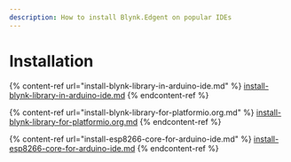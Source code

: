 ```yaml
---
description: How to install Blynk.Edgent on popular IDEs
---
```


# Installation

{% content-ref url="install-blynk-library-in-arduino-ide.md" %}
[install-blynk-library-in-arduino-ide.md](install-blynk-library-in-arduino-ide.md)
{% endcontent-ref %}

{% content-ref url="install-blynk-library-for-platformio.org.md" %}
[install-blynk-library-for-platformio.org.md](install-blynk-library-for-platformio.org.md)
{% endcontent-ref %}

{% content-ref url="install-esp8266-core-for-arduino-ide.md" %}
[install-esp8266-core-for-arduino-ide.md](install-esp8266-core-for-arduino-ide.md)
{% endcontent-ref %}
